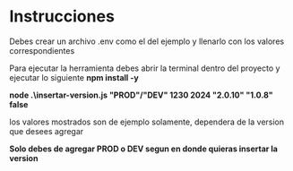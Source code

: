 # Instrucciones

Debes crear un archivo .env como el del ejemplo y llenarlo con los valores correspondientes

Para ejecutar la herramienta debes abrir la terminal dentro del proyecto y ejecutar lo siguiente
<b>
npm install -y
</b>

<b>
node .\insertar-version.js "PROD"/"DEV" 1230 2024 "2.0.10" "1.0.8" false
</b>

los valores mostrados son de ejemplo solamente, dependera de la version que desees agregar

<b>Solo debes de agregar PROD o DEV segun en donde quieras insertar la version</b>
